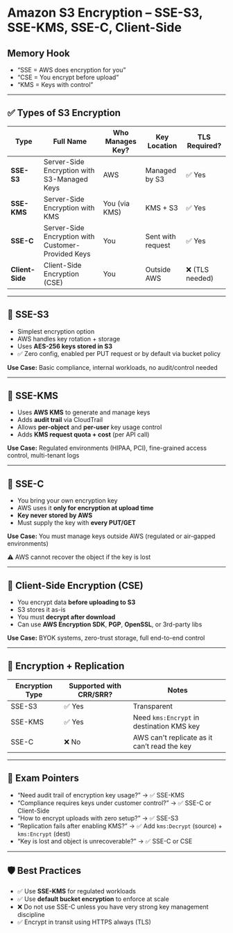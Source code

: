 # Amazon S3 Encryption – SSE-S3, SSE-KMS, SSE-C, Client-Side

## Memory Hook  
- “SSE = AWS does encryption for you”  
- “CSE = You encrypt before upload”  
- “KMS = Keys with control”

---

## ✅ Types of S3 Encryption

| Type           | Full Name                              | Who Manages Key?     | Key Location     | TLS Required? |
|----------------|------------------------------------------|------------------------|------------------|----------------|
| **SSE-S3**     | Server-Side Encryption with S3-Managed Keys | AWS                   | Managed by S3     | ✅ Yes         |
| **SSE-KMS**    | Server-Side Encryption with KMS          | You (via KMS)         | KMS + S3          | ✅ Yes         |
| **SSE-C**      | Server-Side Encryption with Customer-Provided Keys | You                | Sent with request | ✅ Yes         |
| **Client-Side**| Client-Side Encryption (CSE)             | You                   | Outside AWS       | ❌ (TLS needed) |

---

## 🔐 SSE-S3

- Simplest encryption option  
- AWS handles key rotation + storage  
- Uses **AES-256 keys stored in S3**
- ✅ Zero config, enabled per PUT request or by default via bucket policy

**Use Case:** Basic compliance, internal workloads, no audit/control needed

---

## 🔐 SSE-KMS

- Uses **AWS KMS** to generate and manage keys  
- Adds **audit trail** via CloudTrail  
- Allows **per-object** and **per-user** key usage control
- Adds **KMS request quota + cost** (per API call)

**Use Case:** Regulated environments (HIPAA, PCI), fine-grained access control, multi-tenant logs

---

## 🔐 SSE-C

- You bring your own encryption key  
- AWS uses it **only for encryption at upload time**
- **Key never stored by AWS**
- Must supply the key with **every PUT/GET**

**Use Case:** You must manage keys outside AWS (regulated or air-gapped environments)

⚠️ AWS cannot recover the object if the key is lost

---

## 🔐 Client-Side Encryption (CSE)

- You encrypt data **before uploading to S3**
- S3 stores it as-is  
- You must **decrypt after download**
- Can use **AWS Encryption SDK**, **PGP**, **OpenSSL**, or 3rd-party libs

**Use Case:** BYOK systems, zero-trust storage, full end-to-end control

---

## 🧠 Encryption + Replication

| Encryption Type | Supported with CRR/SRR? | Notes                                      |
|------------------|-------------------------|---------------------------------------------|
| SSE-S3           | ✅ Yes                  | Transparent                                 |
| SSE-KMS          | ✅ Yes                  | Need `kms:Encrypt` in destination KMS key   |
| SSE-C            | ❌ No                   | AWS can't replicate as it can’t read the key |

---

## 📌 Exam Pointers

- “Need audit trail of encryption key usage?” → ✅ SSE-KMS
- “Compliance requires keys under customer control?” → ✅ SSE-C or Client-Side
- “How to encrypt uploads with zero setup?” → ✅ SSE-S3
- “Replication fails after enabling KMS?” → ✅ Add `kms:Decrypt` (source) + `kms:Encrypt` (dest)
- “Key is lost and object is unrecoverable?” → ✅ SSE-C or CSE

---

## 🛡️ Best Practices

- ✅ Use **SSE-KMS** for regulated workloads
- ✅ Use **default bucket encryption** to enforce at scale
- ❌ Do not use SSE-C unless you have very strong key management discipline
- ✅ Encrypt in transit using HTTPS always (TLS)

